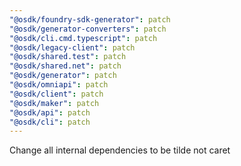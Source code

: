 ```yaml
---
"@osdk/foundry-sdk-generator": patch
"@osdk/generator-converters": patch
"@osdk/cli.cmd.typescript": patch
"@osdk/legacy-client": patch
"@osdk/shared.test": patch
"@osdk/shared.net": patch
"@osdk/generator": patch
"@osdk/omniapi": patch
"@osdk/client": patch
"@osdk/maker": patch
"@osdk/api": patch
"@osdk/cli": patch
---
```


Change all internal dependencies to be tilde not caret

